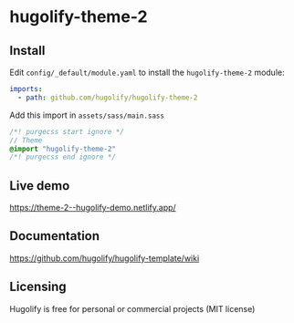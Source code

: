 # hugolify-theme-2

## Install
Edit `config/_default/module.yaml` to install the `hugolify-theme-2` module:
```yml
imports:
  - path: github.com/hugolify/hugolify-theme-2
```

Add this import in `assets/sass/main.sass`
```sass
/*! purgecss start ignore */
// Theme
@import "hugolify-theme-2"
/*! purgecss end ignore */
```

## Live demo
https://theme-2--hugolify-demo.netlify.app/

## Documentation
https://github.com/hugolify/hugolify-template/wiki

## Licensing
Hugolify is free for personal or commercial projects (MIT license)
